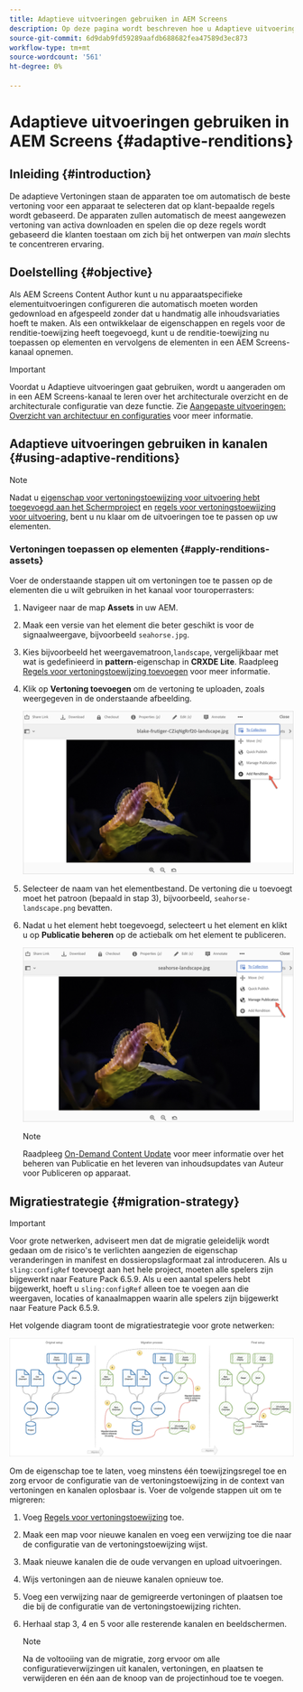 ```yaml
---
title: Adaptieve uitvoeringen gebruiken in AEM Screens
description: Op deze pagina wordt beschreven hoe u Adaptieve uitvoeringen in AEM Screens kunt gebruiken.
source-git-commit: 6d9dab9fd59289aafdb688682fea47589d3ec873
workflow-type: tm+mt
source-wordcount: '561'
ht-degree: 0%

---
```



# Adaptieve uitvoeringen gebruiken in AEM Screens {#adaptive-renditions}

## Inleiding {#introduction}

De adaptieve Vertoningen staan de apparaten toe om automatisch de beste vertoning voor een apparaat te selecteren dat op klant-bepaalde regels wordt gebaseerd. De apparaten zullen automatisch de meest aangewezen vertoning van activa downloaden en spelen die op deze regels wordt gebaseerd die klanten toestaan om zich bij het ontwerpen van *main* slechts te concentreren ervaring.

## Doelstelling {#objective}

Als AEM Screens Content Author kunt u nu apparaatspecifieke elementuitvoeringen configureren die automatisch moeten worden gedownload en afgespeeld zonder dat u handmatig alle inhoudsvariaties hoeft te maken.
Als een ontwikkelaar de eigenschappen en regels voor de renditie-toewijzing heeft toegevoegd, kunt u de renditie-toewijzing nu toepassen op elementen en vervolgens de elementen in een AEM Screens-kanaal opnemen.

>[!IMPORTANT]
>Voordat u Adaptieve uitvoeringen gaat gebruiken, wordt u aangeraden om in een AEM Screens-kanaal te leren over het architecturale overzicht en de architecturale configuratie van deze functie. Zie [Aangepaste uitvoeringen: Overzicht van architectuur en configuraties](/help/user-guide/adaptive-renditions.md) voor meer informatie.

## Adaptieve uitvoeringen gebruiken in kanalen {#using-adaptive-renditions}

>[!NOTE]
>Nadat u [eigenschap voor vertoningstoewijzing voor uitvoering hebt toegevoegd aan het Schermproject](/help/user-guide/adaptive-renditions.md#rendition-mapping-new) en [regels voor vertoningstoewijzing voor uitvoering](/help/user-guide/adaptive-renditions.md#add-rendition-mapping-rules), bent u nu klaar om de uitvoeringen toe te passen op uw elementen.

### Vertoningen toepassen op elementen {#apply-renditions-assets}

Voer de onderstaande stappen uit om vertoningen toe te passen op de elementen die u wilt gebruiken in het kanaal voor touroperrasters:

1. Navigeer naar de map **Assets** in uw AEM.

1. Maak een versie van het element die beter geschikt is voor de signaalweergave, bijvoorbeeld `seahorse.jpg`.

1. Kies bijvoorbeeld het weergavematroon,`landscape`, vergelijkbaar met wat is gedefinieerd in **pattern**-eigenschap in **CRXDE Lite**. Raadpleeg [Regels voor vertoningstoewijzing toevoegen](/help/user-guide/adaptive-renditions.md#add-rendition-mapping-rules) voor meer informatie.

1. Klik op **Vertoning toevoegen** om de vertoning te uploaden, zoals weergegeven in de onderstaande afbeelding.

   ![afbeelding](/help/user-guide/assets/adaptive-renditions/manage-pub-asset2.png)

1. Selecteer de naam van het elementbestand. De vertoning die u toevoegt moet het patroon (bepaald in stap 3), bijvoorbeeld, `seahorse-landscape.png` bevatten.

1. Nadat u het element hebt toegevoegd, selecteert u het element en klikt u op **Publicatie beheren** op de actiebalk om het element te publiceren.

   ![afbeelding](/help/user-guide/assets/adaptive-renditions/manage-pub-asset1.png)

   >[!NOTE]
   >Raadpleeg [On-Demand Content Update](https://experienceleague.adobe.com/docs/experience-manager-screens/user-guide/authoring/content-updates/on-demand-content.html?lang=en) voor meer informatie over het beheren van Publicatie en het leveren van inhoudsupdates van Auteur voor Publiceren op apparaat.


## Migratiestrategie {#migration-strategy}

>[!IMPORTANT]
>Voor grote netwerken, adviseert men dat de migratie geleidelijk wordt gedaan om de risico&#39;s te verlichten aangezien de eigenschap veranderingen in manifest en dossieropslagformaat zal introduceren. Als u `sling:configRef` toevoegt aan het hele project, moeten alle spelers zijn bijgewerkt naar Feature Pack 6.5.9. Als u een aantal spelers hebt bijgewerkt, hoeft u `sling:configRef` alleen toe te voegen aan die weergaven, locaties of kanaalmappen waarin alle spelers zijn bijgewerkt naar Feature Pack 6.5.9.

Het volgende diagram toont de migratiestrategie voor grote netwerken:

![afbeelding](/help/user-guide/assets/adaptive-renditions/migration-strategy1.png)

Om de eigenschap toe te laten, voeg minstens één toewijzingsregel toe en zorg ervoor de configuratie van de vertoningstoewijzing in de context van vertoningen en kanalen oplosbaar is. Voer de volgende stappen uit om te migreren:

1. Voeg [Regels voor vertoningstoewijzing](/help/user-guide/adaptive-renditions.md) toe.
1. Maak een map voor nieuwe kanalen en voeg een verwijzing toe die naar de configuratie van de vertoningstoewijzing wijst.
1. Maak nieuwe kanalen die de oude vervangen en upload uitvoeringen.
1. Wijs vertoningen aan de nieuwe kanalen opnieuw toe.
1. Voeg een verwijzing naar de gemigreerde vertoningen of plaatsen toe die bij de configuratie van de vertoningstoewijzing richten.
1. Herhaal stap 3, 4 en 5 voor alle resterende kanalen en beeldschermen.

   >[!NOTE]
   >Na de voltooiing van de migratie, zorg ervoor om alle configuratieverwijzingen uit kanalen, vertoningen, en plaatsen te verwijderen en één aan de knoop van de projectinhoud toe te voegen.

